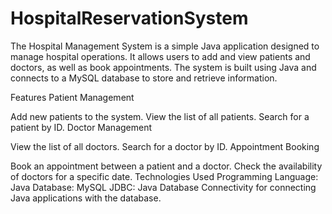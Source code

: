 # HospitalReservationSystem
The Hospital Management System is a simple Java application designed to manage hospital operations. It allows users to add and view patients and doctors, as well as book appointments. The system is built using Java and connects to a MySQL database to store and retrieve information.

Features
Patient Management

Add new patients to the system.
View the list of all patients.
Search for a patient by ID.
Doctor Management

View the list of all doctors.
Search for a doctor by ID.
Appointment Booking

Book an appointment between a patient and a doctor.
Check the availability of doctors for a specific date.
Technologies Used
Programming Language: Java
Database: MySQL
JDBC: Java Database Connectivity for connecting Java applications with the database.

